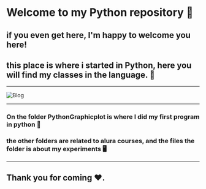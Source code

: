 # Welcome to my Python repository 🐍
## if you even get here, I'm happy to welcome you here!

## this place is where i started in Python, here you will find my classes in the language. 🐲
-----

![Blog](https://img.shields.io/badge/Python-3776AB?style=for-the-badge&logo=python&logoColor=white)

------------
### On the folder PythonGraphicplot is where I did my first program in python 📁
### the other folders are related to alura courses, and the files the folder is about my experiments 🖥️
----
## Thank you for coming ❤️.
